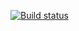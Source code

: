 [![Build status](https://ci.appveyor.com/api/projects/status/rks1x5hvffh9eppi?svg=true)](https://ci.appveyor.com/project/OftinaAleksandra/hw1-1-unit)

